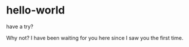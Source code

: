 # hello-world
have a try?

Why not? I have been waiting for you here since I saw you the first time.
